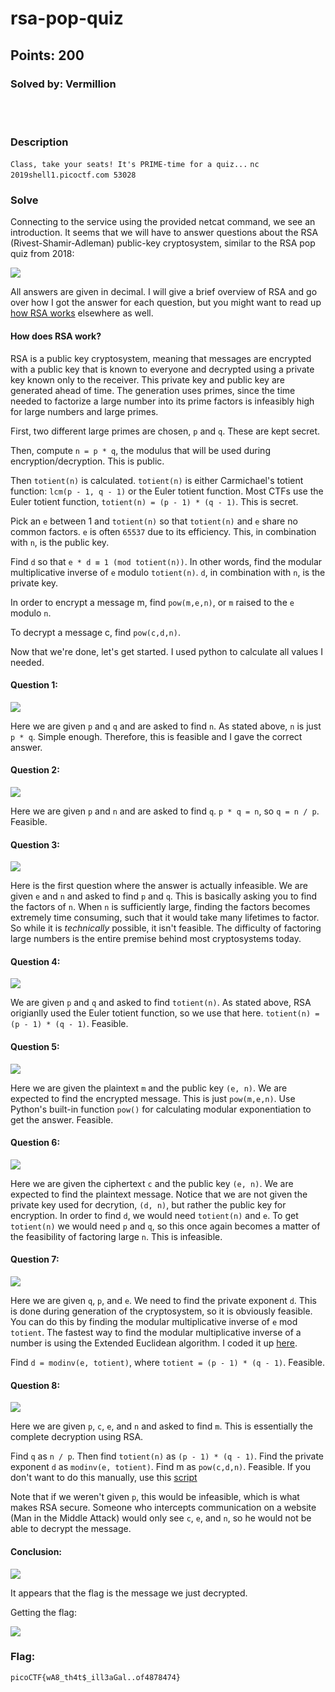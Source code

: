 # rsa-pop-quiz
## Points: 200
### Solved by: Vermillion
<br></br>
### Description

`Class, take your seats! It's PRIME-time for a quiz...` `nc 2019shell1.picoctf.com 53028` ` `

### Solve

Connecting to the service using the provided netcat command, we see an introduction. It seems that we will have to answer questions about the RSA (Rivest-Shamir-Adleman) public-key cryptosystem, similar to the RSA pop quiz from 2018:

![](/Images/2019/picoCTF/rsapopquizintro.PNG)

All answers are given in decimal. I will give a brief overview of RSA and go over how I got the answer for each question, but you might want to read up [how RSA works](https://en.wikipedia.org/wiki/RSA_(cryptosystem)#Operation) elsewhere as well.

#### How does RSA work?

RSA is a public key cryptosystem, meaning that messages are encrypted with a public key that is known to everyone and decrypted using a private key known only to the receiver. This private key and public key are generated ahead of time. The generation uses primes, since the time needed to factorize a large number into its prime factors is infeasibly high for large numbers and large primes.

First, two different large primes are chosen, `p` and `q`. These are kept secret.

Then, compute `n = p * q`, the modulus that will be used during encryption/decryption. This is public.

Then `totient(n)` is calculated. `totient(n)` is either Carmichael's totient function: `lcm(p - 1, q - 1)` or the Euler totient function. Most CTFs use the Euler totient function, `totient(n) = (p - 1) * (q - 1)`. This is secret.

Pick an `e` between 1 and `totient(n)` so that `totient(n)` and `e` share no common factors. `e` is often `65537` due to its efficiency. This, in combination with `n`, is the public key.

Find `d` so that `e * d ≡ 1 (mod totient(n))`. In other words, find the modular multiplicative inverse of `e` modulo `totient(n)`. `d`, in combination with `n`, is the private key.

In order to encrypt a message m, find `pow(m,e,n)`, or `m` raised to the `e` modulo `n`.

To decrypt a message c, find `pow(c,d,n)`.

Now that we're done, let's get started. I used python to calculate all values I needed.

#### Question 1:
![](/Images/2019/picoCTF/rsapopquizq1.PNG)

Here we are given `p` and `q` and are asked to find `n`. As stated above, `n` is just `p * q`. Simple enough. Therefore, this is feasible and I gave the correct answer.

#### Question 2:
![](/Images/2019/picoCTF/rsapopquizq2.PNG)

Here we are given `p` and `n` and are asked to find `q`. `p * q = n`, so `q = n / p`. Feasible.

#### Question 3:
![](/Images/2019/picoCTF/rsapopquizq3.PNG)

Here is the first question where the answer is actually infeasible. We are given `e` and `n` and asked to find `p` and `q`. This is basically asking you to find the factors of `n`. When `n` is sufficiently large, finding the factors becomes extremely time consuming, such that it would take many lifetimes to factor. So while it is *technically* possible, it isn't feasible. The difficulty of factoring large numbers is the entire premise behind most cryptosystems today.

#### Question 4:
![](/Images/2019/picoCTF/rsapopquizq4.PNG)

We are given `p` and `q` and asked to find `totient(n)`. As stated above, RSA origianlly used the Euler totient function, so we use that here. `totient(n) = (p - 1) * (q - 1)`. Feasible.

#### Question 5:
![](/Images/2019/picoCTF/rsapopquizq5.PNG)

Here we are given the plaintext `m` and the public key `(e, n)`. We are expected to find the encrypted message. This is just `pow(m,e,n)`. Use Python's built-in function `pow()` for calculating modular exponentiation to get the answer. Feasible.

#### Question 6:
![](/Images/2019/picoCTF/rsapopquizq6.PNG)

Here we are given the ciphertext `c` and the public key `(e, n)`. We are expected to find the plaintext message. Notice that we are not given the private key used for decrytion, `(d, n)`, but rather the public key for encryption. In order to find `d`, we would need `totient(n)` and `e`. To get `totient(n)` we would need `p` and `q`, so this once again becomes a matter of the feasibility of factoring large `n`. This is infeasible.

#### Question 7:
![](/Images/2019/picoCTF/rsapopquizq7.PNG)

Here we are given `q`, `p`, and `e`. We need to find the private exponent `d`. This is done during generation of the cryptosystem, so it is obviously feasible. You can do this by finding the modular multiplicative inverse of `e` mod `totient`. The fastest way to find the modular multiplicative inverse of a number is using the Extended Euclidean algorithm. I coded it up [here](/Useful-Scripts/Cryptography/modinv.py).

Find `d = modinv(e, totient)`, where `totient = (p - 1) * (q - 1)`. Feasible.

#### Question 8:
![](/Images/2019/picoCTF/rsapopquizq8.PNG)

Here we are given `p`, `c`, `e`, and `n` and asked to find `m`. This is essentially the complete decryption using RSA.

Find `q` as `n / p`. Then find `totient(n)` as `(p - 1) * (q - 1)`. Find the private exponent `d` as `modinv(e, totient)`. Find m as `pow(c,d,n)`. Feasible. If you don't want to do this manually, use this [script](/Useful-Scripts/Cryptography/rsa.py)

Note that if we weren't given `p`, this would be infeasible, which is what makes RSA secure. Someone who intercepts communication on a website (Man in the Middle Attack) would only see `c`, `e`, and `n`, so he would not be able to decrypt the message.

#### Conclusion:

![](/Images/2019/picoCTF/rsapopquizconclusion.PNG)

It appears that the flag is the message we just decrypted.

Getting the flag:

![](/Images/2019/picoCTF/rsapopquizflag.PNG)

### Flag:
`picoCTF{wA8_th4t$_ill3aGal..of4878474}`
